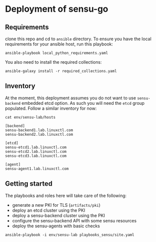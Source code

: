 # Deployment of sensu-go

## Requirements
clone this repo and cd to `ansible` directory.
To ensure you have the local requirements for your ansible host, run this playbook:
```
ansible-playbook local_python_requirements.yaml
```

You also need to install the required collections:
```
ansible-galaxy install -r required_collections.yaml
```

## Inventory
At the moment, this deployment assumes you do not want to use `sensu-backend`
embedded etcd option. As such you will need the `etcd` group populated.
Follow a similar inventory for now:
```
cat env/sensu-lab/hosts

[backend]
sensu-backend1.lab.linuxctl.com
sensu-backend2.lab.linuxctl.com

[etcd]
sensu-etcd1.lab.linuxctl.com
sensu-etcd2.lab.linuxctl.com
sensu-etcd3.lab.linuxctl.com

[agent]
sensu-agent1.lab.linuxctl.com
```

## Getting started
The playbooks and roles here will take care of the following:
- generate a new PKI for TLS (`artifacts/pki`)
- deploy an etcd cluster using the PKI
- deploy a sensu-backend cluster using the PKI
- configure the sensu-backend API with some sensu resources
- deploy the sensu-agents with basic checks

```
ansible-playbook -i env/sensu-lab playbooks_sensu/site.yaml
```
